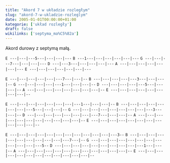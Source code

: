 ```yaml
---
title: "Akord 7 w układzie rozległym"
slug: "akord-7-w-ukladzie-rozleglym"
date: 2005-01-01T00:00:00+01:00
kategorie: ['układ rozległy']
draft: false
wikilinks: ['septyma_ma%C5%82a']
---
```

Akord durowy z septymą małą<!-- link nie odnosił się do niczego -->.

`E ---|---|---5---|---|---|---`
`B ---1---|---|---|---|---|---`
`G ---|---|---7---|---|---|---`
`D ---|---3---|---|---|---|---`
`A ---|---|---|---|---|---|---`
`E ---|---|---|---|---|---|---`

`E ---|---|---|---|---|---7---|---|--`
`B ---|---|---|---|---3---|---|---|--`
`G ---|---|---|---|---1---|---|---|--`
`D ---|---|---|---|---5---|---|---|--`
`A ---|---|---|---|---|---|---|---|--`
`E ---|---|---|---|---|---|---|---|--`

`E ---|---|---|---|---|---|---|---1---|---|---|--`
`B ---|---|---|---|---|---|---|---5---|---|---|--`
`G ---|---|---|---|---|---|---|---|---3---|---|--`
`D ---|---|---|---|---|---|---|---7---|---|---|--`
`A ---|---|---|---|---|---|---|---|---|---|---|--`
`E ---|---|---|---|---|---|---|---|---|---|---|--`

`E ---|---|---|---|---|---|---|---|---|---|---|---3--`
`B ---|---|---|---|---|---|---|---|---|---|---7---|--`
`G ---|---|---|---|---|---|---|---|---|---|---|---5--`
`D ---|---|---|---|---|---|---|---|---|---1---|---|--`
`A ---|---|---|---|---|---|---|---|---|---|---|---|--`
`E ---|---|---|---|---|---|---|---|---|---|---|---|--`

